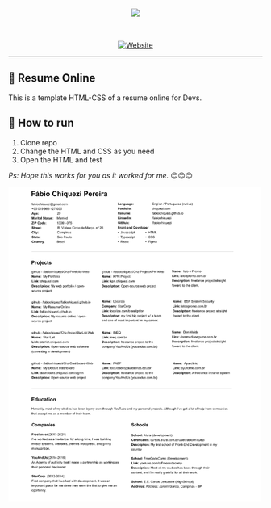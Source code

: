 <br />
<p align="center">
    <img src="https://www.chiquezi.com/_next/image?url=%2F_next%2Fstatic%2Fimage%2Fpublic%2Flogo%2Flogo.c442afade084ba1adfa95e1aecfc83d0.svg&w=384&q=75" width="100">
</p>
<br />

<div align="center">

[![Website](https://img.shields.io/website?style=for-the-badge&url=https%3A%2F%2Ffabiochiquezi.github.io%2F)](https://fabiochiquezi.github.io)

</div>

---

## 📄 Resume Online

This is a template HTML-CSS of a resume online for Devs.
<br />

## 🚀 How to run

1. Clone repo
2. Change the HTML and CSS as you need
3. Open the HTML and test
   <br />

_Ps: Hope this works for you as it worked for me._ 😊😊😊

<img 
    src="design/design.jpg?raw=true" 
    alt="screenshot" 
    title="screenshot" 
    width="500"
/>
